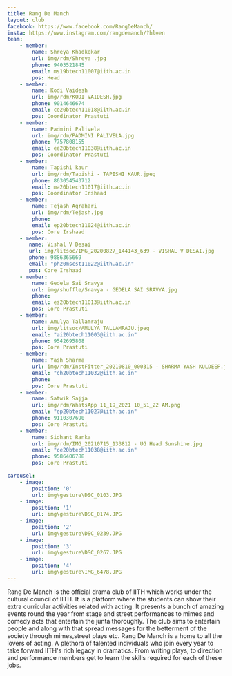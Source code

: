 ```yaml
---
title: Rang De Manch
layout: club
facebook: https://www.facebook.com/RangDeManch/
insta: https://www.instagram.com/rangdemanch/?hl=en
team:
    - member:
        name: Shreya Khadkekar
        url: img/rdm/Shreya .jpg
        phone: 9403521845
        email: ms19btech11007@iith.ac.in
        pos: Head
    - member:
        name: Kodi Vaidesh
        url: img/rdm/KODI VAIDESH.jpg
        phone: 9014646674
        email: ce20btech11018@iith.ac.in
        pos: Coordinator Prastuti
    - member:
        name: Padmini Palivela
        url: img/rdm/PADMINI PALIVELA.jpg
        phone: 7757808155
        email: ee20btech11038@iith.ac.in
        pos: Coordinator Prastuti
    - member:
        name: Tapishi kaur
        url: img/rdm/Tapishi - TAPISHI KAUR.jpeg
        phone: 863054543712
        email: ma20btech11017@iith.ac.in
        pos: Coordinator Irshaad
    - member:
        name: Tejash Agrahari
        url: img/rdm/Tejash.jpg
        phone: 
        email: ep20btech11024@iith.ac.in
        pos: Core Irshaad
    - member:
       name: Vishal V Desai
       url: img/litsoc/IMG_20200827_144143_639 - VISHAL V DESAI.jpg
       phone: 9886365669
       email: "ph20mscst11022@iith.ac.in"
       pos: Core Irshaad
    - member:
        name: Gedela Sai Sravya
        url: img/shuffle/Sravya - GEDELA SAI SRAVYA.jpg
        phone: 
        email: es20btech11013@iith.ac.in
        pos: Core Prastuti
    - member:
        name: Amulya Tallamraju
        url: img/litsoc/AMULYA TALLAMRAJU.jpeg
        email: "ai20btech11003@iith.ac.in"
        phone: 9542695808
        pos: Core Prastuti
    - member:
        name: Yash Sharma
        url: img/rdm/InstFitter_20210810_000315 - SHARMA YASH KULDEEP.jpg
        email: "ch20btech11032@iith.ac.in"
        phone: 
        pos: Core Prastuti
    - member:
        name: Satwik Sajja
        url: img/rdm/WhatsApp 11_19_2021 10_51_22 AM.png
        email: "ep20btech11027@iith.ac.in"
        phone: 9110307690
        pos: Core Prastuti
    - member:
        name: Sidhant Ranka
        url: img/rdm/IMG_20210715_133812 - UG Head Sunshine.jpg
        email: "ce20btech11038@iith.ac.in"
        phone: 9586406788
        pos: Core Prastuti
    
carousel:
    - image:
        position: '0'
        url: img\gesture\DSC_0103.JPG
    - image: 
        position: '1'
        url: img\gesture\DSC_0174.JPG
    - image:
        position: '2'
        url: img\gesture\DSC_0239.JPG
    - image: 
        position: '3'
        url: img\gesture\DSC_0267.JPG
    - image: 
        position: '4'
        url: img\gesture\IMG_6478.JPG
---
```


Rang De Manch is the official drama club of IITH which works under the cultural council of IITH. It is a platform where the students can show their extra curricular activities related with acting. It presents a bunch of amazing events round the year from stage and street performances to mimes and comedy acts that entertain the junta thoroughly. The club aims to entertain people and along with that spread messages for the betterment of the society through mimes,street plays etc. Rang De Manch is a home to all the lovers of acting. A plethora of talented individuals who join every year to take forward IITH's rich legacy in dramatics. From writing plays, to direction and performance members get to learn the skills required for each of these jobs.